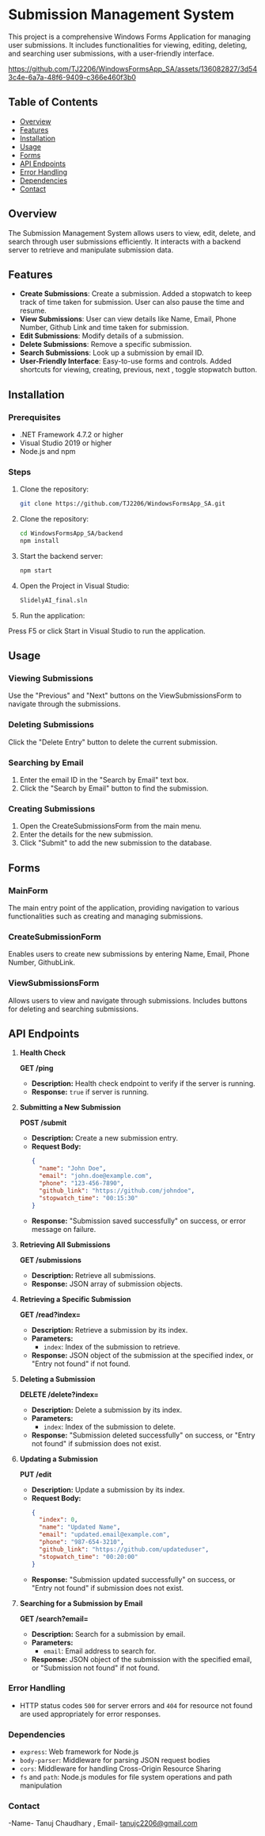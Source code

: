 # Submission Management System

This project is a comprehensive Windows Forms Application for managing user submissions. It includes functionalities for viewing, editing, deleting, and searching user submissions, with a user-friendly interface.


https://github.com/TJ2206/WindowsFormsApp_SA/assets/136082827/3d543c4e-6a7a-48f6-9409-c366e460f3b0


## Table of Contents

- [Overview](#overview)
- [Features](#features)
- [Installation](#installation)
- [Usage](#usage)
- [Forms](#forms)
- [API Endpoints](#api-endpoints)
- [Error Handling](#ErrorHandling)
- [Dependencies](#Dependencies)
- [Contact](#contact)

## Overview

The Submission Management System allows users to view, edit, delete, and search through user submissions efficiently. It interacts with a backend server to retrieve and manipulate submission data.

## Features

- **Create Submissions**: Create a submission. Added a stopwatch to keep track of time taken for submission. User can also pause the time and resume. 
- **View Submissions**: User can view details like Name, Email, Phone Number, Github Link and time taken for submission.
- **Edit Submissions**: Modify details of a submission.
- **Delete Submissions**: Remove a specific submission.
- **Search Submissions**: Look up a submission by email ID.
- **User-Friendly Interface**: Easy-to-use forms and controls. Added shortcuts for viewing, creating, previous, next , toggle stopwatch button.

## Installation

### Prerequisites

- .NET Framework 4.7.2 or higher
- Visual Studio 2019 or higher
- Node.js and npm

### Steps

1. Clone the repository:
   ```sh
   git clone https://github.com/TJ2206/WindowsFormsApp_SA.git


2. Clone the repository:
   ```sh
   cd WindowsFormsApp_SA/backend
   npm install

3. Start the backend server:
   ```sh
   npm start

4. Open the Project in Visual Studio:
   ```sh
   SlidelyAI_final.sln

5. Run the application:

Press F5 or click Start in Visual Studio to run the application.

## Usage

### Viewing Submissions

Use the "Previous" and "Next" buttons on the ViewSubmissionsForm to navigate through the submissions.

### Deleting Submissions

Click the "Delete Entry" button to delete the current submission.

### Searching by Email

1. Enter the email ID in the "Search by Email" text box.
2. Click the "Search by Email" button to find the submission.

### Creating Submissions

1. Open the CreateSubmissionsForm from the main menu.
2. Enter the details for the new submission.
3. Click "Submit" to add the new submission to the database.

## Forms

### MainForm

The main entry point of the application, providing navigation to various functionalities such as creating and managing submissions.

### CreateSubmissionForm

Enables users to create new submissions by entering Name, Email, Phone Number, GithubLink.


### ViewSubmissionsForm

Allows users to view and navigate through submissions. Includes buttons for deleting and searching submissions.

## API Endpoints

1. **Health Check**

   **GET /ping**
   
   - **Description:** Health check endpoint to verify if the server is running.
   - **Response:** `true` if server is running.

2. **Submitting a New Submission**

   **POST /submit**
   
   - **Description:** Create a new submission entry.
   - **Request Body:**
     ```json
     {
       "name": "John Doe",
       "email": "john.doe@example.com",
       "phone": "123-456-7890",
       "github_link": "https://github.com/johndoe",
       "stopwatch_time": "00:15:30"
     }
     ```
   - **Response:** "Submission saved successfully" on success, or error message on failure.

3. **Retrieving All Submissions**

   **GET /submissions**
   
   - **Description:** Retrieve all submissions.
   - **Response:** JSON array of submission objects.

4. **Retrieving a Specific Submission**

   **GET /read?index=<index>**
   
   - **Description:** Retrieve a submission by its index.
   - **Parameters:**
     - `index`: Index of the submission to retrieve.
   - **Response:** JSON object of the submission at the specified index, or "Entry not found" if not found.

5. **Deleting a Submission**

   **DELETE /delete?index=<index>**
   
   - **Description:** Delete a submission by its index.
   - **Parameters:**
     - `index`: Index of the submission to delete.
   - **Response:** "Submission deleted successfully" on success, or "Entry not found" if submission does not exist.

6. **Updating a Submission**

   **PUT /edit**
   
   - **Description:** Update a submission by its index.
   - **Request Body:**
     ```json
     {
       "index": 0,
       "name": "Updated Name",
       "email": "updated.email@example.com",
       "phone": "987-654-3210",
       "github_link": "https://github.com/updateduser",
       "stopwatch_time": "00:20:00"
     }
     ```
   - **Response:** "Submission updated successfully" on success, or "Entry not found" if submission does not exist.

7. **Searching for a Submission by Email**

   **GET /search?email=<email>**
   
   - **Description:** Search for a submission by email.
   - **Parameters:**
     - `email`: Email address to search for.
   - **Response:** JSON object of the submission with the specified email, or "Submission not found" if not found.

### Error Handling

- HTTP status codes `500` for server errors and `404` for resource not found are used appropriately for error responses.

### Dependencies

- `express`: Web framework for Node.js
- `body-parser`: Middleware for parsing JSON request bodies
- `cors`: Middleware for handling Cross-Origin Resource Sharing
- `fs` and `path`: Node.js modules for file system operations and path manipulation

### Contact

-Name- Tanuj Chaudhary
, Email- tanujc2206@gmail.com
